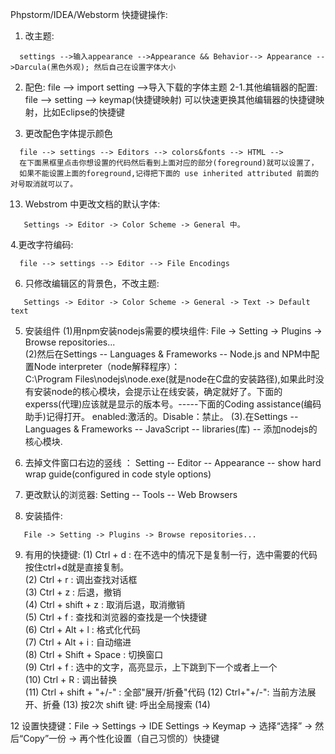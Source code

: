 Phpstorm/IDEA/Webstorm 快捷键操作:

  1. 改主题:  
   ```base
     settings -->输入appearance -->Appearance && Behavior--> Appearance -->Darcula(黑色外观); 然后自己在设置字体大小
   ```

  2. 配色:  file --> import setting -->导入下载的字体主题
    2-1.其他编辑器的配置: file --> setting --> keymap(快捷键映射) 可以快速更换其他编辑器的快捷键映射，比如Eclipse的快捷键

  3. 更改配色字体提示颜色 
  ```base
    file --> settings --> Editors --> colors&fonts --> HTML --> 
    在下面黑框里点击你想设置的代码然后看到上面对应的部分(foreground)就可以设置了，
    如果不能设置上面的foreground,记得把下面的 use inherited attributed 前面的对号取消就可以了。
  ```
  
  13. Webstrom 中更改文档的默认字体: 
  ```base
     Settings -> Editor -> Color Scheme -> General 中。 
  ```
  
  4.更改字符编码:
  ```base
    file --> settings --> Editor --> File Encodings
  ```
  
  6. 只修改编辑区的背景色，不改主题: 
  ```base
     Settings -> Editor -> Color Scheme -> General -> Text -> Default text
  ```
  

  5. 安装组件
  (1)用npm安装nodejs需要的模块组件: File -> Setting -> Plugins -> Browse repositories...  <br/>
  (2)然后在Settings -- Languages & Frameworks -- Node.js and NPM中配置Node interpreter（node解释程序）：<br/>
    C:\Program Files\nodejs\node.exe(就是node在C盘的安装路径),如果此时没有安装node的核心模块，会提示让在线安装，确定就好了。下面的experss(代理)应该就是显示的版本号。-----下面的Coding assistance(编码助手)记得打开。 enabled:激活的。Disable：禁止。
  (3).在Settings -- Languages & Frameworks -- JavaScript -- libraries(库) -- 添加nodejs的核心模块. <br/>


  11. 去掉文件窗口右边的竖线 ： Setting -- Editor -- Appearance -- show hard wrap guide(configured in code style options)

  7. 更改默认的浏览器: Setting -- Tools -- Web Browsers
  
  8. 安装插件: 
   ```base
      File -> Setting -> Plugins -> Browse repositories...
   ```
    
  9. 有用的快捷键:
    (1) Ctrl + d : 在不选中的情况下是复制一行，选中需要的代码按住ctrl+d就是直接复制。<br/>
    (2) Ctrl + r : 调出查找对话框 <br/>
    (3) Ctrl + z : 后退，撤销 <br/>
    (4) Ctrl + shift + z : 取消后退，取消撤销 <br/>
    (5) Ctrl + f : 查找和浏览器的查找是一个快捷键 <br/>
    (6) Ctrl + Alt + l : 格式化代码 <br/>
    (7) Ctrl + Alt + i : 自动缩进 <br/>
    (8) Ctrl + Shift + Space : 切换窗口 <br/>
    (9) Ctrl + f : 选中的文字，高亮显示，上下跳到下一个或者上一个 <br/>
    (10) Ctrl + R : 调出替换 <br/>
    (11) Ctrl + shift + "+/-" : 全部"展开/折叠"代码
    (12) Ctrl+"+/-": 当前方法展开、折叠
    (13) 按2次 shift 键: 呼出全局搜索
    (14)
    
  12 设置快捷键：File -> Settings -> IDE Settings -> Keymap -> 选择“选择” -> 然后“Copy”一份 -> 再个性化设置（自己习惯的）快捷键
